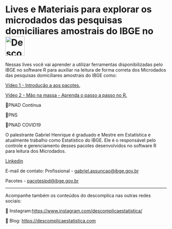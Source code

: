 # Lives e Materiais para explorar os microdados das pesquisas domiciliares amostrais do IBGE no <img src="https://www.cbib.cl/wp-content/uploads/2019/10/Logo-RStudio-imagen-destacada.png" title="Descomplica Estatistica" class="center" width="60">  </a>  

Nessas lives você vai aprender  a utilizar ferramentas disponibilizadas pelo IBGE no software R para auxiliar na leitura de forma correta dos Microdados das pesquisas domiciliares amostrais do IBGE como:

[Vídeo 1 - Introdução a aos pacotes.](https://www.youtube.com/watch?v=Q-rR5vu6cv4&t=516s&ab_channel=DescomplicaEstatistica)

[Vídeo 2 - Mão na massa - Aprenda o passo a passo no R.](https://www.youtube.com/watch?v=Q-rR5vu6cv4&t=516s&ab_channel=DescomplicaEstatistica)


🔹PNAD Contínua

🔹PNS 

🔹PNAD COVID19

O palestrante Gabriel Henrique é graduado e Mestre em Estatística e atualmente trabalho como Estatístico do IBGE. Ele é o responsável pelo controle e gerenciamento desses pacotes desenvolvidos no software R para leitura dos Microdados. 

[Linkedin](https://www.linkedin.com/in/gabriel-assun%C3%A7%C3%A3o-84990943/)

E-mail de contato: 
Profissional - gabriel.assuncao@ibge.gov.br

Pacotes - pacotesipd@ibge.gov.br

____________________________________________________________________________________

Acompanhe também os conteúdos do descomplica nas outras redes sociais: 

📌 Instagram:https://www.instagram.com/descomplicaestatistica/

📌 Blog: https://descomplicaestatistica.com
